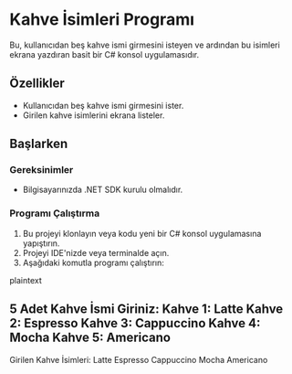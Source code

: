 # Kahve İsimleri Programı

Bu, kullanıcıdan beş kahve ismi girmesini isteyen ve ardından bu isimleri ekrana yazdıran basit bir C# konsol uygulamasıdır.

## Özellikler

- Kullanıcıdan beş kahve ismi girmesini ister.
- Girilen kahve isimlerini ekrana listeler.

## Başlarken

### Gereksinimler

- Bilgisayarınızda .NET SDK kurulu olmalıdır.

### Programı Çalıştırma

1. Bu projeyi klonlayın veya kodu yeni bir C# konsol uygulamasına yapıştırın.
2. Projeyi IDE'nizde veya terminalde açın.
3. Aşağıdaki komutla programı çalıştırın:

plaintext

5 Adet Kahve İsmi Giriniz: 
Kahve 1: Latte
Kahve 2: Espresso
Kahve 3: Cappuccino
Kahve 4: Mocha
Kahve 5: Americano
---------------------------------
Girilen Kahve İsimleri: 
Latte
Espresso
Cappuccino
Mocha
Americano

